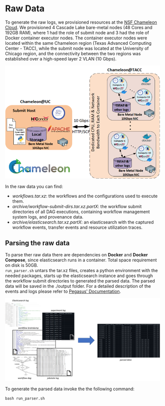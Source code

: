 # Raw Data

To generate the raw logs, we provisioned resources at the [NSF Chameleon Cloud](https://www.chameleoncloud.org/). We provisioned 4 Cascade Lake bare-metal nodes (48 Cores and 192GB RAM), where 1 had the role of submit node and 3 had the role of Docker container executor nodes. The container executor nodes were located within the same Chameleon region (Texas Advanced Computing Center - TACC), while the submit node was located at the University of Chicago region, and the connectivity between the two regions was established over a high-speed layer 2 VLAN (10 Gbps). 

![Alt text](../images/chameleon_deployment.png "Chameleon deployment")

In the raw data you can find:
- *workflows.tar.xz*: the workflows and the configurations used to execute them.
- *archive/workflow-submit-dirs.tar.xz.partX*: the workflow submit directories of all DAG executions, containing workflow management system logs, and provenance data.
- *archive/elasticsearch.tar.xz.partX*: an elasticsearch with the captured workflow events, transfer events and resource utilization traces.


## Parsing the raw data

To parse ther raw data there are dependencies on **Docker** and **Docker Compose**, since elasticsearch runs in a container. Total space requirement on disk is 50GB.<br>
`run_parser.sh` untars the tar.xz files, creates a python environment with the needed packages, starts up the elasticsearch instance and goes through the workflow submit directories 
to generated the parsed data. The parsed data will be saved in the ./output folder. For a detailed description of the events and logs please refer to [Pegasus' Documentation](https://pegasus.isi.edu/documentation/reference-guide/monitoring.html?highlight=events).

![Alt text](../images/raw_data_to_parsed_data.png "Parsing the raw logs")

To generate the parsed data invoke the the following command:

```
bash run_parser.sh
```

